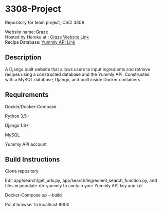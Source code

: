 # 3308-Project
Repository for team project, CSCI 3308

Website name:  Graze <br />
Hosted by Heroku at : [Graze Website Link](https://h-django.herokuapp.com/recipes/search) <br />
Recipe Database:  [Yummly API Link](https://developer.yummly.com/)


## Description
A Django built website that allows users to input ingredients and retrieve recipes using a constructed database and the Yummly API. Constructed with a MySQL database, Django, and built inside Docker containers.

## Requirements
Docker/Docker-Compose

Python 3.5+

Django 1.8+

MySQL

Yummly API account

## Build Instructions
Clone repository

Edit app/search/get_urls.py, app/search/ingredient_search_function.py, and files in populate-db-yummly to contain your Yummly API key and i.d.

Docker-Compose up --build

Point browser to localhost:8000
